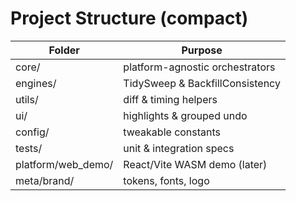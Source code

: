 # Project Structure (compact)

| Folder             | Purpose                         |
| ------------------ | ------------------------------- |
| core/              | platform-agnostic orchestrators |
| engines/           | TidySweep & BackfillConsistency |
| utils/             | diff & timing helpers           |
| ui/                | highlights & grouped undo       |
| config/            | tweakable constants             |
| tests/             | unit & integration specs        |
| platform/web_demo/ | React/Vite WASM demo (later)    |
| meta/brand/        | tokens, fonts, logo             |
